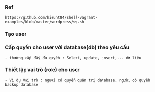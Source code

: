 ### Ref
    https://github.com/hieunt84/shell-vagrant-examples/blob/master/wordpress/wp.sh

### Tạo user

### Cấp quyền cho user với database(db) theo yêu cầu
    - thường cấp đầy đủ quyền : Select, update, insert,... dữ liệu

### Thiết lập vai trò (role) cho user
    - Vi dụ Vai trò : người có quyền quản trị database, người có quyền backup database